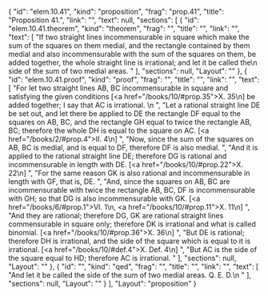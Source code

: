 {
  "id": "elem.10.41",
  "kind": "proposition",
  "frag": "prop.41",
  "title": "Proposition 41.",
  "link": "",
  "text": null,
  "sections": [
    {
      "id": "elem.10.41.theorem",
      "kind": "theorem",
      "frag": "",
      "title": "",
      "link": "",
      "text": [
        "If two straight lines incommensurable in square which make the sum of the squares on them medial, and the rectangle contained by them medial and also incommensurable with the sum of the squares on them, be added together, the whole straight line is irrational; and let it be called the\n       side of the sum of two medial areas. "
      ],
      "sections": null,
      "Layout": ""
    },
    {
      "id": "elem.10.41.proof",
      "kind": "proof",
      "frag": "",
      "title": "",
      "link": "",
      "text": [
        "For let two straight lines AB, BC incommensurable in square and satisfying the given conditions [<a href=\"/books/10/#prop.35\">X. 35</a>\n] be added together; I say that AC is irrational. \n      ",
        "Let a rational straight line DE be set out, and let there be applied to DE the rectangle DF equal to the squares on AB, BC, and the rectangle GH equal to twice the rectangle AB, BC; therefore the whole DH is equal to the square on AC. [<a href=\"/books/2/#prop.4\">II. 4</a>\n] ",
        "Now, since the sum of the squares on AB, BC is medial, and is equal to DF, therefore DF is also medial. ",
        "And it is applied to the rational straight line DE; therefore DG is rational and incommensurable in length with DE. [<a href=\"/books/10/#prop.22\">X. 22</a>\n] ",
        "For the same reason GK is also rational and incommensurable in length with GF, that is, DE. ",
        "And, since the squares on AB, BC are incommensurable with twice the rectangle AB, BC, DF is incommensurable with GH; so that DG is also incommensurable with GK. [<a href=\"/books/6/#prop.1\">VI. 1</a>\n, <a href=\"/books/10/#prop.11\">X. 11</a>\n] ",
        "And they are rational; therefore DG, GK are rational straight lines commensurable in square only; therefore DK is irrational and what is called binomial. [<a href=\"/books/10/#prop.36\">X. 36</a>\n] ",
        "But DE is rational; therefore DH is irrational, and the side of the square which is equal to it is irrational. [<a href=\"/books/10/#def.4\">X. Def. 4</a>\n] ",
        "But AC is the side of the square equal to HD; therefore AC is irrational. "
      ],
      "sections": null,
      "Layout": ""
    },
    {
      "id": "",
      "kind": "qed",
      "frag": "",
      "title": "",
      "link": "",
      "text": [
        "And let it be called the side of the sum of two medial areas. Q. E. D.\n "
      ],
      "sections": null,
      "Layout": ""
    }
  ],
  "Layout": "proposition"
}

